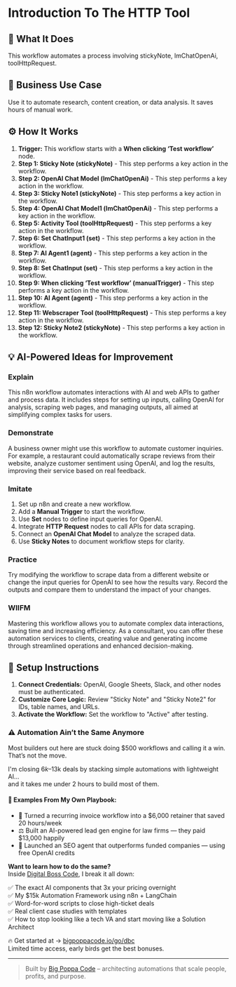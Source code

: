 # Introduction To The HTTP Tool

## 🚀 What It Does
This workflow automates a process involving stickyNote, lmChatOpenAi, toolHttpRequest.

## 💼 Business Use Case
Use it to automate research, content creation, or data analysis. It saves hours of manual work.

## ⚙️ How It Works
1.  **Trigger:** This workflow starts with a **When clicking ‘Test workflow’** node.
2. **Step 1: Sticky Note (stickyNote)** - This step performs a key action in the workflow.
3. **Step 2: OpenAI Chat Model (lmChatOpenAi)** - This step performs a key action in the workflow.
4. **Step 3: Sticky Note1 (stickyNote)** - This step performs a key action in the workflow.
5. **Step 4: OpenAI Chat Model1 (lmChatOpenAi)** - This step performs a key action in the workflow.
6. **Step 5: Activity Tool (toolHttpRequest)** - This step performs a key action in the workflow.
7. **Step 6: Set ChatInput1 (set)** - This step performs a key action in the workflow.
8. **Step 7: AI Agent1 (agent)** - This step performs a key action in the workflow.
9. **Step 8: Set ChatInput (set)** - This step performs a key action in the workflow.
10. **Step 9: When clicking ‘Test workflow’ (manualTrigger)** - This step performs a key action in the workflow.
11. **Step 10: AI Agent (agent)** - This step performs a key action in the workflow.
12. **Step 11: Webscraper Tool (toolHttpRequest)** - This step performs a key action in the workflow.
13. **Step 12: Sticky Note2 (stickyNote)** - This step performs a key action in the workflow.

## 💡 AI-Powered Ideas for Improvement
### Explain
This n8n workflow automates interactions with AI and web APIs to gather and process data. It includes steps for setting up inputs, calling OpenAI for analysis, scraping web pages, and managing outputs, all aimed at simplifying complex tasks for users.

### Demonstrate
A business owner might use this workflow to automate customer inquiries. For example, a restaurant could automatically scrape reviews from their website, analyze customer sentiment using OpenAI, and log the results, improving their service based on real feedback.

### Imitate
1. Set up n8n and create a new workflow.
2. Add a **Manual Trigger** to start the workflow.
3. Use **Set** nodes to define input queries for OpenAI.
4. Integrate **HTTP Request** nodes to call APIs for data scraping.
5. Connect an **OpenAI Chat Model** to analyze the scraped data.
6. Use **Sticky Notes** to document workflow steps for clarity.

### Practice
Try modifying the workflow to scrape data from a different website or change the input queries for OpenAI to see how the results vary. Record the outputs and compare them to understand the impact of your changes.

### WIIFM
Mastering this workflow allows you to automate complex data interactions, saving time and increasing efficiency. As a consultant, you can offer these automation services to clients, creating value and generating income through streamlined operations and enhanced decision-making.

## 🔧 Setup Instructions
1. **Connect Credentials:** OpenAI, Google Sheets, Slack, and other nodes must be authenticated.
2. **Customize Core Logic:** Review "Sticky Note" and "Sticky Note2" for IDs, table names, and URLs.
3. **Activate the Workflow:** Set the workflow to "Active" after testing.

### ⚠️ Automation Ain’t the Same Anymore

Most builders out here are stuck doing $500 workflows and calling it a win.  
That’s not the move.  

I'm closing $6k–$13k deals by stacking simple automations with lightweight AI...  
and it takes me under 2 hours to build most of them.

#### 🧠 Examples From My Own Playbook:
- 🔁 Turned a recurring invoice workflow into a $6,000 retainer that saved 20 hours/week  
- ⚖️ Built an AI-powered lead gen engine for law firms — they paid $13,000 happily  
- 🚀 Launched an SEO agent that outperforms funded companies — using free OpenAI credits  

**Want to learn how to do the same?**  
Inside [Digital Boss Code](https://bigpoppacode.io/go/dbc), I break it all down:

✅ The exact AI components that 3x your pricing overnight  
✅ My $15k Automation Framework using n8n + LangChain  
✅ Word-for-word scripts to close high-ticket deals  
✅ Real client case studies with templates  
✅ How to stop looking like a tech VA and start moving like a Solution Architect  

🔥 Get started at → [bigpoppacode.io/go/dbc](https://bigpoppacode.io/go/dbc)  
Limited time access, early birds get the best bonuses.

---
> Built by [Big Poppa Code](https://bigpoppacode.io) – architecting automations that scale people, profits, and purpose.

